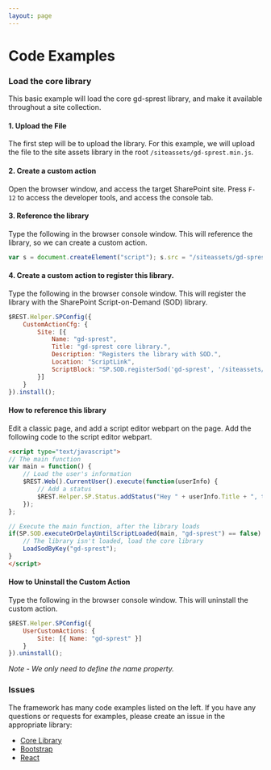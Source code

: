 ```yaml
---
layout: page
---
```

# Code Examples

### Load the core library

This basic example will load the core gd-sprest library, and make it available throughout a site collection.

#### 1. Upload the File

The first step will be to upload the library. For this example, we will upload the file to the site assets library in the root ```/siteassets/gd-sprest.min.js```.

#### 2. Create a custom action

Open the browser window, and access the target SharePoint site. Press ```F-12``` to access the developer tools, and access the console tab.

#### 3. Reference the library

Type the following in the browser console window. This will reference the library, so we can create a custom action.

```js
var s = document.createElement("script"); s.src = "/siteassets/gd-sprest.min.js"; document.head.appendChild(s);
```

#### 4. Create a custom action to register this library.

Type the following in the browser console window. This will register the library with the SharePoint Script-on-Demand (SOD) library.

```js
$REST.Helper.SPConfig({
    CustomActionCfg: {
        Site: [{
            Name: "gd-sprest",
            Title: "gd-sprest core library.",
            Description: "Registers the library with SOD.",
            Location: "ScriptLink",
            ScriptBlock: "SP.SOD.registerSod('gd-sprest', '/siteassets/gd-sprest.min.js');"
        }]
    }
}).install();
```

#### How to reference this library

Edit a classic page, and add a script editor webpart on the page. Add the following code to the script editor webpart.

```html
<script type="text/javascript">
// The main function
var main = function() {
    // Load the user's information
    $REST.Web().CurrentUser().execute(function(userInfo) {
        // Add a status
        $REST.Helper.SP.Status.addStatus("Hey " + userInfo.Title + ", the $REST library is available.");
    });
};

// Execute the main function, after the library loads
if(SP.SOD.executeOrDelayUntilScriptLoaded(main, "gd-sprest") == false) {
    // The library isn't loaded, load the core library
    LoadSodByKey("gd-sprest");
}
</script>
```

#### How to Uninstall the Custom Action

Type the following in the browser console window. This will uninstall the custom action.

```js
$REST.Helper.SPConfig({
    UserCustomActions: {
        Site: [{ Name: "gd-sprest" }]
    }
}).uninstall();
```

_Note - We only need to define the name property._

### Issues

The framework has many code examples listed on the left. If you have any questions or requests for examples, please create an issue in the appropriate library:

- [Core Library](https://github.com/gunjandatta/sprest/issues)
- [Bootstrap](https://github.com/gunjandatta/sprest-bs/issues)
- [React](https://github.com/gunjandatta/sprest-react/issues)